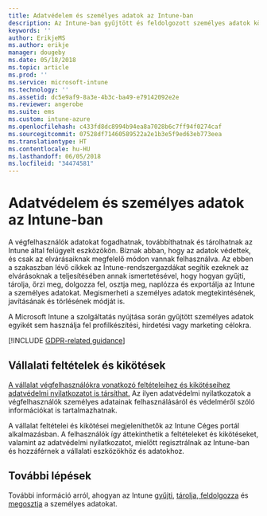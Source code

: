 ```yaml
---
title: Adatvédelem és személyes adatok az Intune-ban
description: Az Intune-ban gyűjtött és feldolgozott személyes adatok körének ismertetése.
keywords: ''
author: ErikjeMS
ms.author: erikje
manager: dougeby
ms.date: 05/18/2018
ms.topic: article
ms.prod: ''
ms.service: microsoft-intune
ms.technology: ''
ms.assetid: dc5e9af9-8a3e-4b3c-ba49-e79142092e2e
ms.reviewer: angerobe
ms.suite: ems
ms.custom: intune-azure
ms.openlocfilehash: c433fd8dc8994b94ea8a7028b6c7ff94f0274caf
ms.sourcegitcommit: 07528df71460589522a2e1b3e5f9ed63eb773eea
ms.translationtype: HT
ms.contentlocale: hu-HU
ms.lasthandoff: 06/05/2018
ms.locfileid: "34474581"
---
```

# <a name="privacy-and-personal-data-in-intune"></a>Adatvédelem és személyes adatok az Intune-ban

A végfelhasználók adatokat fogadhatnak, továbbíthatnak és tárolhatnak az Intune által felügyelt eszközökön. Bíznak abban, hogy az adatok védettek, és csak az elvárásaiknak megfelelő módon vannak felhasználva. Az ebben a szakaszban lévő cikkek az Intune-rendszergazdákat segítik ezeknek az elvárásoknak a teljesítésében annak ismertetésével, hogy hogyan gyűjti, tárolja, őrzi meg, dolgozza fel, osztja meg, naplózza és exportálja az Intune a személyes adatokat. Megismerheti a személyes adatok megtekintésének, javításának és törlésének módját is.

A Microsoft Intune a szolgáltatás nyújtása során gyűjtött személyes adatok egyikét sem használja fel profilkészítési, hirdetési vagy marketing célokra.

[!INCLUDE [GDPR-related guidance](./includes/gdpr-dsr-and-stp-note.md)]

## <a name="your-company-terms-and-conditions"></a>Vállalati feltételek és kikötések

[A vállalat végfelhasználókra vonatkozó feltételeihez és kikötéseihez adatvédelmi nyilatkozatot is társíthat.](company-portal-app.md) Az ilyen adatvédelmi nyilatkozatok a végfelhasználók személyes adatainak felhasználásáról és védelméről szóló információkat is tartalmazhatnak.

A vállalat feltételei és kikötései megjeleníthetők az Intune Céges portál alkalmazásban. A felhasználók így áttekinthetik a feltételeket és kikötéseket, valamint az adatvédelmi nyilatkozatot, mielőtt regisztrálnak az Intune-ban és hozzáférnek a vállalati eszközökhöz és adatokhoz.

## <a name="next-steps"></a>További lépések

További információ arról, ahogyan az Intune [gyűjti](privacy-data-collect.md), [tárolja, feldolgozza](privacy-data-store-process.md) és [megosztja](privacy-data-secure-share.md) a személyes adatokat. 